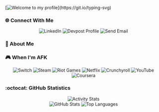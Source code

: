 <!-- Greeting generated from https://readme-typing-svg.demolab.com/demo/ -->

[![Welcome to my profile](https://readme-typing-svg.demolab.com?font=Fira+Code&weight=600&size=30&duration=4000&pause=1000&color=10B34A&random=false&width=480&lines=Fancy+meeting+you+here...;I'm+Devon%2C+good+to+see+you!)](https://git.io/typing-svg)

### :globe_with_meridians: Connect With Me

<!-- Badges for contact  -->

<!-- markdownlint-disable -->

<div align="center">
    <a href="https://www.linkedin.com/in/devon-friend101/" target="_blank" style="text-decoration:none">
      <img src="https://img.shields.io/badge/LinkedIn-0077B5?style=for-the-badge&logo=linkedin&logoColor=white" alt="LinkedIn"/>
    </a>
    <a href="https://www.devpost.com/devon-friend45" target="_blank" style="text-decoration:none">
        <img src="https://img.shields.io/badge/Devpost-Profile-blue?style=for-the-badge&logo=devpost&logoColor=white" alt="Devpost Profile">
    </a>
    <a href="mailto:devon.friend45@gmail.com" style="text-decoration:none">
      <img src="https://img.shields.io/badge/Gmail-Send%20Email-red?style=for-the-badge&logo=gmail&logoColor=white" alt="Send Email">
    </a>
</div>

<!-- markdownlint-disable -->

### :rocket: About Me


### :video_game: When I'm AFK

<div align="center">
  <img src="https://img.shields.io/badge/Switch-E60012?style=for-the-badge&logo=nintendo-switch&logoColor=white" alt="Switch">
  <img src="https://img.shields.io/badge/steam-%23000000.svg?style=for-the-badge&logo=steam&logoColor=white" alt="Steam">
  <img src="https://img.shields.io/badge/riotgames-D32936.svg?style=for-the-badge&logo=riotgames&logoColor=white" alt="Riot Games">
  <img src="https://img.shields.io/badge/Netflix-E50914?style=for-the-badge&logo=netflix&logoColor=white" alt="Netflix">
  <img src="https://img.shields.io/badge/Crunchyroll-F47521?style=for-the-badge&logo=crunchyroll&logoColor=white" alt="Crunchyroll">
  <img src="https://img.shields.io/badge/YouTube-%23FF0000.svg?style=for-the-badge&logo=YouTube&logoColor=white" alt="YouTube">
  <img src="https://img.shields.io/badge/Coursera-%230056D2.svg?style=for-the-badge&logo=Coursera&logoColor=white" alt="Coursera">
</div>


### :octocat: GitHub Statistics

<!-- GitHub Statistics -->

<!-- markdownlint-disable -->

<div align="center">
  <picture>
    <source media="(prefers-color-scheme: light)" srcset="https://github-profile-summary-cards.vercel.app/api/cards/profile-details?username=DFriend01&theme=github">
    <img src="https://github-profile-summary-cards.vercel.app/api/cards/profile-details?username=DFriend01&theme=github_dark" alt="Activity Stats"/>
  </picture>
</div>

<div align="center">
  <span>
    <picture>
      <source media="(prefers-color-scheme: light)" srcset="https://github-profile-summary-cards.vercel.app/api/cards/stats?username=DFriend01&theme=github">
      <img src="https://github-profile-summary-cards.vercel.app/api/cards/stats?username=DFriend01&theme=github_dark" alt="GitHub Stats"/>
    </picture>
    <picture>
      <source media="(prefers-color-scheme: light)" srcset="https://github-profile-summary-cards.vercel.app/api/cards/repos-per-language?username=DFriend01&theme=github">
      <img src="https://github-profile-summary-cards.vercel.app/api/cards/repos-per-language?username=DFriend01&theme=github_dark" alt="Top Languages"/>
    </picture>
  </span>
</div>

<!-- markdownlint-restore -->

